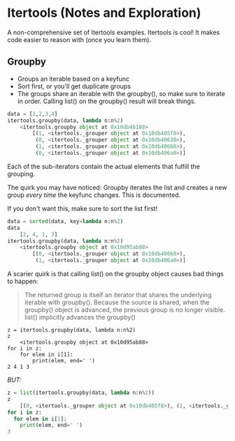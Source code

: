 # Itertools (Notes and Exploration)

A non-comprehensive set of Itertools examples.
Itertools is cool! It makes code easier to reason with (once you learn them). 

## Groupby
- Groups an iterable based on a keyfunc
- Sort first, or you'll get duplicate groups
- The groups share an iterable with the groupby(), so make sure to iterate in order. Calling list() on the groupby() result will break things.

```python
data = [1,2,3,4]
itertools.groupby(data, lambda n:n%2)
    <itertools.groupby object at 0x10db46188>
        [(1, <itertools._grouper object at 0x10db405f8>), 
         (0, <itertools._grouper object at 0x10db40630>), 
         (1, <itertools._grouper object at 0x10db40668>), 
         (0, <itertools._grouper object at 0x10db406a0>)]
```
Each of the sub-iterators contain the actual elements that fulfill the grouping.

The quirk you may have noticed: Groupby iterates the list and creates a new group *every time* the keyfunc changes. This is documented.

If you don't want this, make sure to sort the list first!
```python
data = sorted(data, key=lambda n:n%2)
data
    [2, 4, 1, 3]
itertools.groupby(data, lambda n:n%2)
    <itertools.groupby object at 0x10d95ab88>
        [(0, <itertools._grouper object at 0x10db40668>), 
         (1, <itertools._grouper object at 0x10db406a0>)]
```
A scarier quirk is that calling list() on the groupby object causes bad things to happen:
> The returned group is itself an iterator that shares the underlying iterable with groupby(). Because the source is shared, when the groupby() object is advanced, the previous group is no longer visible.
list() implicitly advances the groupby()
```
z = itertools.groupby(data, lambda n:n%2)
z
    <itertools.groupby object at 0x10d95ab88>
for i in z:
    for elem in i[1]:
        print(elem, end=' ')
2 4 1 3
```
*BUT:*
```python
z = list(itertools.groupby(data, lambda n:n%2))
z
    [(0, <itertools._grouper object at 0x10db405f8>), (1, <itertools._grouper object at 0x10db40668>)]
for i in z:
  for elem in i[1]:
    print(elem, end=' ')
3
```
